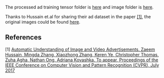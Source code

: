 The processed ad training tensor folder is [here](https://drive.google.com/drive/folders/1fvbS_J_wQFNsN8JEWmDjHCt0rkjXDiSq?usp=sharing) and image folder is [here](https://drive.google.com/drive/folders/1Kj45bFxxxTJgvX2tieg7g8QWHp426WH0?usp=sharing).

Thanks to Hussain et.al for sharing their ad dataset in the paper [[1]](#1), the original images could be found [here](http://people.cs.pitt.edu/~kovashka/ads/#image).

## References
<a id="1">[1]</a> 
[Automatic Understanding of Image and Video Advertisements. Zaeem Hussain, Mingda Zhang, Xiaozhong Zhang, Keren Ye, Christopher Thomas, Zuha Agha, Nathan Ong, Adriana Kovashka. To appear, Proceedings of the IEEE Conference on Computer Vision and Pattern Recognition (CVPR), July 2017](https://openaccess.thecvf.com/content_cvpr_2017/papers/Hussain_Automatic_Understanding_of_CVPR_2017_paper.pdf)
